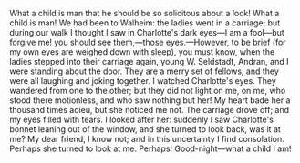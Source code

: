 What a child is man that he should be so solicitous about a look! What a child is man! We had been to Walheim: the ladies went in a carriage; but during our walk I thought I saw in Charlotte's dark eyes—I am a fool—but forgive me! you should see them,—those eyes.—However, to be brief (for my own eyes are weighed down with sleep), you must know, when the ladies stepped into their carriage again, young W. Seldstadt, Andran, and I were standing about the door. They are a merry set of fellows, and they were all laughing and joking together. I watched Charlotte's eyes. They wandered from one to the other; but they did not light on me, on me, who stood there motionless, and who saw nothing but her! My heart bade her a thousand times adieu, but she noticed me not. The carriage drove off; and my eyes filled with tears. I looked after her: suddenly I saw Charlotte's bonnet leaning out of the window, and she turned to look back, was it at me? My dear friend, I know not; and in this uncertainty I find consolation. Perhaps she turned to look at me. Perhaps! Good-night—what a child I am!